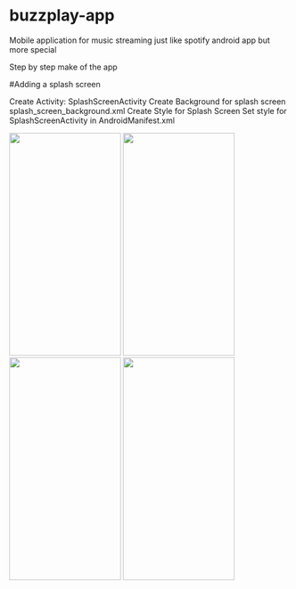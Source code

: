 # buzzplay-app
Mobile application for music streaming just like spotify android app but more special

Step by step make of the app

#Adding a splash screen

Create Activity: SplashScreenActivity
Create Background for splash screen splash_screen_background.xml
Create Style for Splash Screen
Set style for SplashScreenActivity in AndroidManifest.xml


<img src="https://github.com/Ebaneck/buzzplay-app/blob/master/draft/Screenshot_1547238383.png" width="200" height="400" />

<img src="https://github.com/Ebaneck/buzzplay-app/blob/master/draft/Screenshot_1547238315.png" width="200" height="400" />

<img src="https://github.com/Ebaneck/buzzplay-app/blob/master/draft/Screenshot_1547238320.png" width="200" height="400" />

<img src="https://github.com/Ebaneck/buzzplay-app/blob/master/draft/Screenshot_1547238327.png" width="200" height="400" />

